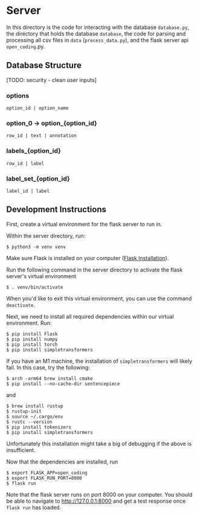 # Server

In this directory is the code for interacting with the database `database.py`, the directory that holds the database `database`, the code for parsing and processing all csv files in `data` (`process_data.py`), and the flask server api `open_coding`.py.

## Database Structure

[TODO: security - clean user inputs]

### options

```
option_id | option_name
```

### option_0 -> option_{option_id}

```
row_id | text | annotation
```

### labels_{option_id}

```
row_id | label
```

### label_set_{option_id}
```
label_id | label
```

## Development Instructions

First, create a virtual environment for the flask server to run in.

Within the server directory, run:

```
$ python3 -m venv venv
```

Make sure Flask is installed on your computer ([Flask Installation](https://flask.palletsprojects.com/en/2.0.x/installation/#virtual-environments)).

Run the following command in the server directory to activate the flask server's virtual environment

```
$ . venv/bin/activate
```

When you'd like to exit this virtual environment, you can use the command `deactivate`.

Next, we need to install all required dependencies within our virtual environment. Run:

```
$ pip install Flask
$ pip install numpy
$ pip install torch
$ pip install simpletransformers
```

If you have an M1 machine, the installation of `simpletransformers` will likely fail. In this case, try the following:

```
$ arch -arm64 brew install cmake
$ pip install --no-cache-dir sentencepiece
```
and

```
$ brew install rustup
$ rustup-init
$ source ~/.cargo/env
$ rustc --version
$ pip install tokenizers
$ pip install simpletransformers
```

Unfortunately this installation might take a big of debugging if the above is insufficient.

Now that the dependencies are installed, run

```
$ export FLASK_APP=open_coding
$ export FLASK_RUN_PORT=8000
$ flask run
```

Note that the flask server runs on port 8000 on your computer. You should be able to navigate to http://127.0.0.1:8000 and get a test response once `flask run` has loaded.


